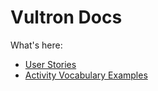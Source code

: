 # Vultron Docs

What's here:
- [User Stories](/docs/user_stories/)
- [Activity Vocabulary Examples](/doc/examples/)

